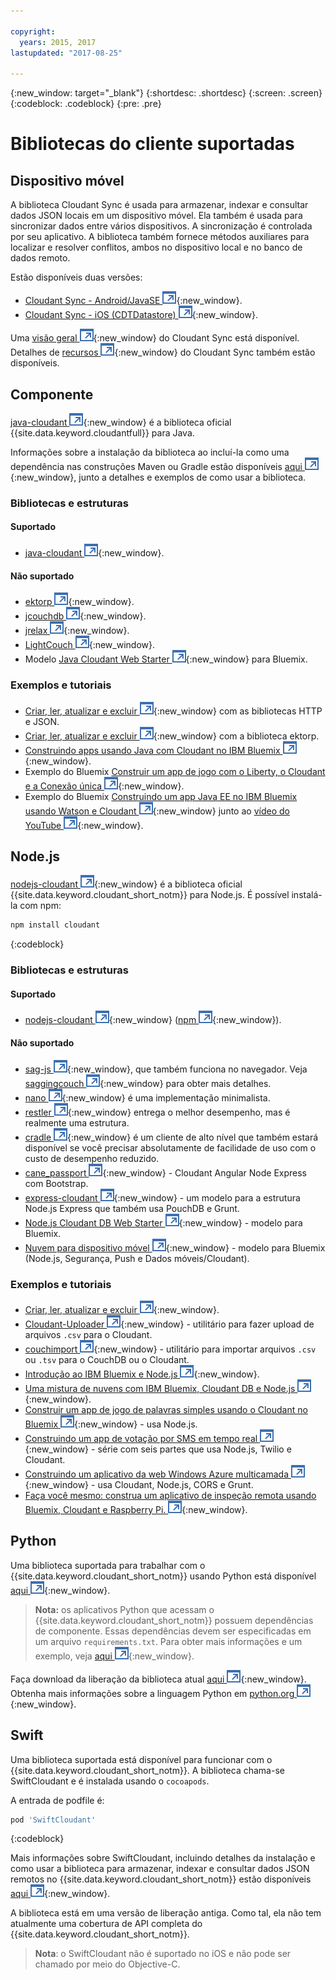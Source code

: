 ```yaml
---

copyright:
  years: 2015, 2017
lastupdated: "2017-08-25"

---
```


{:new_window: target="_blank"}
{:shortdesc: .shortdesc}
{:screen: .screen}
{:codeblock: .codeblock}
{:pre: .pre}

<!-- Acrolinx: 2017-03-06 -->

# Bibliotecas do cliente suportadas

## Dispositivo móvel

A biblioteca Cloudant Sync é usada para armazenar,
indexar
e consultar dados JSON locais em um dispositivo móvel.
Ela também é usada para sincronizar dados entre vários dispositivos.
A sincronização é controlada por seu aplicativo.
A
biblioteca também fornece métodos auxiliares para localizar e resolver conflitos,
ambos no dispositivo local e no banco de dados remoto.

Estão disponíveis duas versões:

-   [Cloudant Sync - Android/JavaSE ![Ícone de link externo](../images/launch-glyph.svg "Ícone de link externo")](https://github.com/cloudant/sync-android){:new_window}.
-   [Cloudant Sync - iOS (CDTDatastore) ![Ícone de link externo](../images/launch-glyph.svg "Ícone de link externo")](https://github.com/cloudant/CDTDatastore){:new_window}.

Uma [visão geral ![Ícone de link externo](../images/launch-glyph.svg "Ícone de link externo")](https://cloudant.com/product/cloudant-features/sync/){:new_window} do Cloudant Sync está disponível.
Detalhes de [recursos ![Ícone de link externo](../images/launch-glyph.svg "Ícone de link externo")](https://cloudant.com/cloudant-sync-resources/){:new_window} do Cloudant Sync também estão disponíveis.

## Componente

[java-cloudant ![Ícone de link externo](../images/launch-glyph.svg "Ícone de link externo")](https://github.com/cloudant/java-cloudant){:new_window} é a biblioteca
oficial {{site.data.keyword.cloudantfull}} para Java.

Informações sobre a instalação da biblioteca ao incluí-la como uma dependência nas construções Maven ou Gradle estão disponíveis
[aqui ![Ícone de link externo](../images/launch-glyph.svg "Ícone de link externo")](https://github.com/cloudant/java-cloudant#installation-and-usage){:new_window},
junto a detalhes e exemplos de como usar a biblioteca.

### Bibliotecas e estruturas

#### Suportado

-   [java-cloudant ![Ícone de link externo](../images/launch-glyph.svg "Ícone de link externo")](https://github.com/cloudant/java-cloudant){:new_window}.

#### Não suportado

-   [ektorp ![Ícone de link externo](../images/launch-glyph.svg "Ícone de link externo")](http://ektorp.org/){:new_window}.
-   [jcouchdb ![Ícone de link externo](../images/launch-glyph.svg "Ícone de link externo")](http://code.google.com/p/jcouchdb/){:new_window}.
-   [jrelax ![Ícone de link externo](../images/launch-glyph.svg "Ícone de link externo")](https://github.com/isterin/jrelax){:new_window}.
-   [LightCouch ![Ícone de link externo](../images/launch-glyph.svg "Ícone de link externo")](http://www.lightcouch.org/){:new_window}.
-   Modelo [Java Cloudant Web Starter ![Ícone de link externo](../images/launch-glyph.svg "Ícone de link externo")](https://ace.ng.bluemix.net/#/store/cloudOEPaneId=store&appTemplateGuid=CloudantJavaBPTemplate&fromCatalog=true){:new_window} para Bluemix.

### Exemplos e tutoriais

-   [Criar, ler, atualizar e excluir ![Ícone de link externo](../images/launch-glyph.svg "Ícone de link externo")](https://github.com/cloudant/haengematte/tree/master/java){:new_window} com as bibliotecas HTTP e JSON.
-   [Criar, ler, atualizar e excluir ![Ícone de link externo](../images/launch-glyph.svg "Ícone de link externo")](https://github.com/cloudant/haengematte/tree/master/java/CrudWithEktorp){:new_window} com a biblioteca ektorp.
-   [Construindo apps usando Java com Cloudant no IBM Bluemix ![Ícone de link externo](../images/launch-glyph.svg "Ícone de link externo")](https://cloudant.com/blog/building-apps-using-java-with-cloudant-on-ibm-bluemix/){:new_window}.
-   Exemplo do Bluemix [Construir um app de jogo com o Liberty, o Cloudant e a Conexão única ![Ícone de link externo](../images/launch-glyph.svg "Ícone de link externo")](http://www.ibm.com/developerworks/cloud/library/cl-multiservicegame-app/index.html?ca=drs-){:new_window}.
-   Exemplo do Bluemix [Construindo um app Java EE no IBM Bluemix usando Watson e Cloudant ![Ícone de link externo](../images/launch-glyph.svg "Ícone de link externo")](https://developer.ibm.com/bluemix/2014/10/17/building-java-ee-app-ibm-bluemix-using-watson-cloudant/){:new_window} junto ao [vídeo do YouTube ![Ícone de link externo](../images/launch-glyph.svg "Ícone de link externo")](https://www.youtube.com/watch?feature=youtu.be&v=9AFMY6m0LIU&app=desktop){:new_window}.


## Node.js

[nodejs-cloudant ![Ícone de link externo](../images/launch-glyph.svg "Ícone de link externo")](https://github.com/cloudant/nodejs-cloudant){:new_window}
é a biblioteca oficial {{site.data.keyword.cloudant_short_notm}} para Node.js.
É possível instalá-la com npm:

```sh
npm install cloudant
```
{:codeblock}

### Bibliotecas e estruturas

#### Suportado

-   [nodejs-cloudant ![Ícone de link externo](../images/launch-glyph.svg "Ícone de link externo")](https://github.com/cloudant/nodejs-cloudant){:new_window} ([npm ![Ícone de link externo](../images/launch-glyph.svg "Ícone de link externo")](https://www.npmjs.org/package/cloudant){:new_window}).

#### Não suportado

-   [sag-js ![Ícone de link externo](../images/launch-glyph.svg "Ícone de link externo")](https://github.com/sbisbee/sag-js){:new_window}, que também funciona no navegador.
Veja [saggingcouch ![Ícone de link externo](../images/launch-glyph.svg "Ícone de link externo")](https://github.com/sbisbee/saggingcouch.com){:new_window} para obter mais detalhes.
-   [nano ![Ícone de link externo](../images/launch-glyph.svg "Ícone de link externo")](https://github.com/dscape/nano){:new_window} é uma implementação minimalista.
-   [restler ![Ícone de link externo](../images/launch-glyph.svg "Ícone de link externo")](https://github.com/danwrong/restler){:new_window} entrega o melhor desempenho, mas é realmente uma estrutura.
-   [cradle ![Ícone de link externo](../images/launch-glyph.svg "Ícone de link externo")](https://github.com/flatiron/cradle){:new_window} é um cliente de alto nível que também estará disponível
se você precisar absolutamente de facilidade de uso com o custo de desempenho reduzido.
-   [cane_passport ![Ícone de link externo](../images/launch-glyph.svg "Ícone de link externo")](https://github.com/ddemichele/cane_passport){:new_window} - Cloudant Angular Node Express com Bootstrap.
-   [express-cloudant ![Ícone de link externo](../images/launch-glyph.svg "Ícone de link externo")](https://github.com/cloudant-labs/express-cloudant){:new_window} - um modelo para a estrutura Node.js Express que também usa PouchDB e Grunt.
-   [Node.js Cloudant DB Web Starter ![Ícone de link externo](../images/launch-glyph.svg "Ícone de link externo")](https://ace.ng.bluemix.net/#/store/cloudOEPaneId=store&appTemplateGuid=nodejscloudantbp&fromCatalog=true){:new_window} - modelo para Bluemix.
-   [Nuvem para dispositivo móvel ![Ícone de link externo](../images/launch-glyph.svg "Ícone de link externo")](https://ace.ng.bluemix.net/#/store/cloudOEPaneId=store&appTemplateGuid=mobileBackendStarter&fromCatalog=true){:new_window} - modelo para Bluemix (Node.js, Segurança, Push e Dados móveis/Cloudant).

### Exemplos e tutoriais

-   [Criar, ler, atualizar e excluir ![Ícone de link externo](../images/launch-glyph.svg "Ícone de link externo")](https://github.com/cloudant/haengematte/tree/master/nodejs){:new_window}.
-   [Cloudant-Uploader ![Ícone de link externo](../images/launch-glyph.svg "Ícone de link externo")](https://github.com/garbados/Cloudant-Uploader){:new_window} - utilitário para fazer upload de arquivos `.csv` para o Cloudant.
-   [couchimport ![Ícone de link externo](../images/launch-glyph.svg "Ícone de link externo")](https://github.com/glynnbird/couchimport){:new_window} - utilitário para importar arquivos `.csv` ou `.tsv` para o CouchDB ou o Cloudant.
-   [Introdução ao IBM Bluemix e Node.js ![Ícone de link externo](../images/launch-glyph.svg "Ícone de link externo")](http://thoughtsoncloud.com/2014/07/getting-started-ibm-bluemix-node-js/){:new_window}.
-   [Uma mistura de nuvens com IBM Bluemix, Cloudant DB e Node.js ![Ícone de link externo](../images/launch-glyph.svg "Ícone de link externo")](https://gigadom.wordpress.com/2014/08/15/a-cloud-medley-with-ibm-bluemix-cloudant-db-and-node-js/){:new_window}.
-   [Construir um app de jogo de palavras simples usando o Cloudant no Bluemix ![Ícone de link externo](../images/launch-glyph.svg "Ícone de link externo")](http://www.ibm.com/developerworks/cloud/library/cl-guesstheword-app/index.html?ca=drs-){:new_window} - usa Node.js.
-   [Construindo um app de votação por SMS em tempo real ![Ícone de link externo](../images/launch-glyph.svg "Ícone de link externo")](https://www.twilio.com/blog/2012/09/building-a-real-time-sms-voting-app-part-1-node-js-couchdb.html){:new_window} - série com seis partes que usa Node.js, Twilio e Cloudant.
-   [Construindo um aplicativo da web Windows Azure multicamada ![Ícone de link externo](../images/launch-glyph.svg "Ícone de link externo")](http://msopentech.com/blog/2013/12/19/tutorial-building-multi-tier-windows-azure-web-application-use-cloudants-couchdb-service-node-js-cors-grunt-2/){:new_window} - usa Cloudant, Node.js, CORS e Grunt.
-   [Faça você mesmo: construa um aplicativo de inspeção remota usando Bluemix, Cloudant e Raspberry Pi. ![Ícone de link externo](../images/launch-glyph.svg "Ícone de link externo")](http://www.ibm.com/developerworks/library/ba-remoteservpi-app/index.html){:new_window}.

## Python

Uma biblioteca suportada para trabalhar com o {{site.data.keyword.cloudant_short_notm}} usando Python está
disponível [aqui ![Ícone de link externo](../images/launch-glyph.svg "Ícone de link externo")](https://github.com/cloudant/python-cloudant){:new_window}.

>   **Nota:** os aplicativos Python que acessam o {{site.data.keyword.cloudant_short_notm}} possuem dependências de componente. Essas dependências devem ser especificadas em um arquivo `requirements.txt`. Para obter mais informações e um exemplo, veja [aqui ![Ícone de link externo](../images/launch-glyph.svg "Ícone de link externo")](https://github.com/cloudant/python-cloudant/blob/master/requirements.txt){:new_window}.

Faça download da liberação da biblioteca atual [aqui ![Ícone de link externo](../images/launch-glyph.svg "Ícone de link externo")](https://pypi.python.org/pypi/cloudant/){:new_window}.
Obtenha mais informações sobre a linguagem Python em [python.org ![Ícone de link externo](../images/launch-glyph.svg "Ícone de link externo")](https://www.python.org/about/){:new_window}. 

## Swift

Uma biblioteca suportada está disponível para funcionar com o {{site.data.keyword.cloudant_short_notm}}.
A biblioteca chama-se SwiftCloudant
e é instalada usando o `cocoapods`.

A entrada de podfile é:

```sh
pod 'SwiftCloudant'
```
{:codeblock}

Mais informações sobre SwiftCloudant,
incluindo detalhes da instalação e como usar a biblioteca para armazenar,
indexar
e consultar dados JSON remotos no {{site.data.keyword.cloudant_short_notm}}
estão disponíveis [aqui ![Ícone de link externo](../images/launch-glyph.svg "Ícone de link externo")](https://github.com/cloudant/swift-cloudant){:new_window}.

A biblioteca está em uma versão de liberação antiga.
Como tal,
ela não tem atualmente uma cobertura de API completa do {{site.data.keyword.cloudant_short_notm}}. 

>   **Nota**: o SwiftCloudant não é suportado no iOS e não pode ser chamado por meio do Objective-C.
